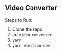 ## Video Converter

Steps to Run:

 1. Clone the repo
 2. cd `video-converter`
 3. `yarn`
 4. `yarn electron-dev` 
